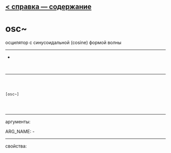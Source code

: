 [< справка — содержание](ceammc_lib.html)
---

# osc~


осцилятор с синусоидальной (cosine) формой волны

---

-
<br>


---


```



[osc~]


            
```

---
аргументы:

ARG_NAME: -<br>

---
свойства:


